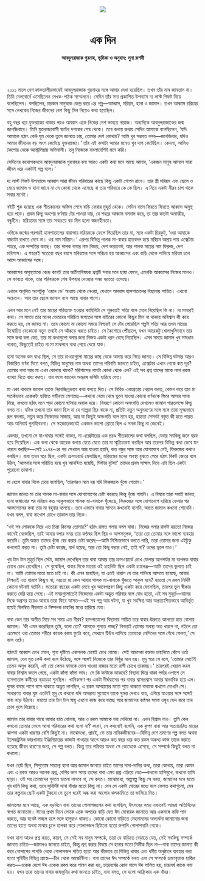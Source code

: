 <div align=center>
<img src=https://images.prothomalo.com/prothomalo-bangla%2F2021-10%2F53b0a686-1528-446d-acf0-1f34ad7612e5%2FUntitled_2.png?rect=0%2C0%2C910%2C478&w=1200&ar=40%3A21&auto=format%2Ccompress&ogImage=true&mode=crop&overlay=&overlay_position=bottom&overlay_width_pct=1 />
<br><br>
<h1>এক দিন</h1> 
<h4>আবদুলরাজাক গুরনাহ, ভূমিকা ও অনুবাদ: লুনা রুশদী</h4>
<br><br>
</div>

২০১১ সালে বেশ কাকতালীয়ভাবেই আবদুলরাজাক গুরনাহর সঙ্গে আমার দেখা হয়েছিল। তখন তাঁর নাম জানতাম না। তিনি মেলবোর্নে এসেছিলেন লেখক-পাঠক সম্মেলনে। সেদিন তাঁর সদ্য প্রকাশিত উপন্যাস দ্য লাস্ট গিফট নিয়ে বলেছিলেন। বলছিলেন, চারজন মানুষকে কেন্দ্র করে এর গল্প—আব্বাস, মরিয়ম, হানা ও জামাল। তখন আব্বাস চরিত্রের সঙ্গে লেখকের নিজের জীবনের বেশ কিছু মিল নিয়েও কথা হয়েছিল।

বহু বছর ধরে যুক্তরাজ্যে থাকার পরও আব্বাস একে নিজের দেশ ভাবতে নারাজ। অন্যদিকে আবদুলরাজাকের জন্ম জানজিবারে। তিনি যুক্তরাজ্যবাসী ষাটের দশকের শেষ থেকে। তবে কথায় কথায় সেদিন আমাকে বলেছিলেন, ‘যদি আমাকে হঠাৎ কেউ ঘুম থেকে তুলে জানতে চায়, তোমার দেশ কোথায়? আমি খুব সম্ভবত বলব—জানজিবার, যদিও আমার জীবনের বড় অংশ কেটেছে যুক্তরাজ্যে।’ তাঁর এই কথাটা আমার মনেও খুব দাগ কেটেছিল। কেননা, আমিও কৈশোর থেকে অস্ট্রেলিয়ায় অভিবাসী। তবু নিজেকে বাংলাদেশিই মনে করি।

সেদিনের কথোপকথনে আবদুলরাজাক গুরনাহর বলা আরও একটা কথা মনে আছে আমার, ‘একজন মানুষ আসলে সারা জীবন ধরে একটাই গল্প বলে।’

দ্য লাস্ট গিফট উপন্যাসে আব্বাস সারা জীবন পরিবারের কাছে কিছু একটা গোপন রাখে। তার স্ত্রী মরিয়ম এবং ছেলে ও মেয়ে জামাল ও হানা জানে না সে কোথা থেকে এসেছে বা তার পরিবারে কে কে ছিল। এ নিয়ে একটা নীরব চাপ থাকে সবার মনেই।

বইটি শুরু হয়েছে এক শীতকালের অফিস শেষে বাড়ি ফেরার মুহূর্ত থেকে। সেদিন বাসে ফিরতে ফিরতে আব্বাস অসুস্থ হয়ে পড়ে। প্রথম কিছু অংশের বর্ণনায় টের পাওয়া যায়, যে শহরে আব্বাস বসবাস করে, তা তার কতটা অনাত্মীয়, বন্ধুহীন। মরিয়মের সঙ্গে তার সবচেয়ে বড় মিল হলো স্বজনহীনতা।

ওদিকে জন্মের পরপরই হাসপাতালের বারান্দায় মরিয়মকে ফেলে গিয়েছিল তার মা, সঙ্গে একটা চিরকুট, ‘ওরা আমাকে বাচ্চাটা রাখতে দেবে না। ওর নাম মরিয়ম।’ এরপর বিভিন্ন পালক মা-বাবার হাতবদল হয়ে মরিয়ম আশ্রয় পায় এক্সেটার শহরে, এক দম্পতির কাছে। তার পালক বাবার নাম বিজয়, দেশ ভারতবর্ষ; আর পালক মায়ের নাম ফিরুজ, দেশ মরিশাস। এ শহরেই সতেরো বছর বয়সে মরিয়মের সঙ্গে পরিচয় হয় আব্বাসের এবং বাড়ি থেকে পালিয়ে মরিয়ম চলে আসে আব্বাসের সঙ্গে।

আব্বাসের অসুস্থতাকে কেন্দ্র করেই তার অতীতবিষয়ক প্রশ্নটি সবার মনে ছায়া ফেলে, এমনকি আব্বাসের নিজের মনেও। সে ভাবতে থাকে, তার পরিবারকে শেষ উপহার দেওয়ার সময় হয়তো এসেছে।

এখানে অনূদিত অংশটুকু ‘ওয়ান ডে’ অধ্যায় থেকে নেওয়া, যেখানে আব্বাস হাসপাতালের বিছানায় শায়িত। এখনো অচেতন। আর তার ছেলে জামাল বসে আছে বাবার পাশে।

এখন আর মনে নেই তার মায়ের পরিত্যক্ত হওয়ার কাহিনিটা সে শুরুতেই সত্যি বলে মেনে নিয়েছিল কি না। না মানারই কথা। সে সময়ে তার মনের ভেতরের পরিচিত জগতের সঙ্গে বাইরের কোনো কিছুর মিল না থাকায় অবিশ্বাস কী করে করতে হয়, সে জানত না। তবে কোনো না কোনো সময়ে নিশ্চয়ই সে টের পেয়েছিল গল্পটা সত্যি আর তখন মায়ের উন্মোচিত যেকোনো নতুন তথ্যই সে আঁকড়ে ধরতে চাইত। সে কৈশোরে পৌঁছালে, যখন আরেকটু খোলাখুলিভাবে তার সঙ্গে কথা বলা যেত, তার মা কথাগুলো বলার জন্য নিজস্ব একটা ধরন বেছে নিয়েছিল। এসব সময়ে জামাল খুব সাবধান থাকত, কিছুতেই চাইত না মা মাঝপথে বাধা পেয়ে থেমে যাক।

হানা অনেক কম বাধ্য ছিল, সে তার চাওয়াগুলো মায়ের কাছ থেকে আদায় করে নিতে জানত। সে বিভিন্ন ঘটনার আরও বিস্তারিত বর্ণনা দিতে বলত, বিভিন্ন মানুষের নাম অথবা তাদের পরিণতি জানতে চাইত, এক্সেটার এখান থেকে কত দূর? তোমার বাবা আর মা এখন কোথায় থাকে? মরিশাসের নামটা কোথা থেকে এল? এই সব প্রশ্ন তাদের মাকে নানা রকম ব্যাখ্যা দিতে বাধ্য করত। যার ফলে বয়ানের অন্তরঙ্গ ভঙ্গিটা হারিয়ে যেত।

মা একা থাকলে জামাল তাকে নিরবচ্ছিন্নভাবে কথা বলতে দিত। সে নিবিড় একাগ্রতায় খেয়াল করত, কেমন করে তার মা সতর্কভাবে একেকটা ছবিতে গভীরতা মেশাচ্ছে—কখনো থেমে থেমে ভুলে যাওয়া কোনো বর্ণনাকে ফিরে আসার সময় দিয়ে, কখনো হঠাৎ মনে পড়া কোনো ঘটনায় অবাক হয়ে। বিবরণে কোনো অসংগতি দেখলেও জামাল পারতপক্ষে কিছু বলত না। যদিও তখনো তার জানা ছিল না যে গল্পেরা স্থির থাকে না, প্রতিটা নতুন অনুসরণের সঙ্গে সঙ্গে তারা সূক্ষ্মভাবে রূপ বদলায়, নতুন করে নিজেদের সাজায়, আর যা কিছুই অসংগতি বলে মনে হয়, হয়তো সেসবই বস্তুত কী হতে পারত আর অনিবার্য পুনর্বিবেচনা। সে সহজাতভাবেই একজন ভালো শ্রোতা ছিল এ সমস্ত কিছু না জেনেই।

একবার, তখনো সে মা-বাবার সঙ্গেই থাকত, মা এক্সেটারের এক প্রচণ্ড শীতকালের কথা বলছিল, যেবার সবকিছু জমে বরফ হয়ে গিয়েছিল। এক কথা থেকে আরেক কথায় যেতে যেতে তার মা স্মৃতিচারণা করছিল আর তারপর বিভিন্ন কথা ভেবে মন খারাপ করছিল—সেই ১৯৭৪-এর পর সেখানে আর যাওয়া হয়নি, কত বন্ধুর সঙ্গে আর যোগাযোগ নেই, ফিরুজের কথাও বলছিল। বাবা তখন ঘরে ছিল, একটা ক্রসওয়ার্ড মেলাচ্ছিল, মরিয়মের মনের অবস্থা বুঝতে পেরে হঠাৎ বিকট জোরে বলে উঠল, ‘আপনার সঙ্গে পরিচিত হয়ে খুব আনন্দিত হয়েছি, মিস্টার বুটস!’ তাদের প্রথম সাক্ষাৎ নিয়ে এটা ছিল একটা পুরোনো তামাশা।

মা হেসে বাবার দিকে চেয়ে বলেছিল, ‘তারপরও মনে হয় যদি ফিরুজকে খুঁজে পেতাম।’

জামাল জানত মা তার পালক মা-বাবার সঙ্গে যোগাযোগের চেষ্টা করেছে কিন্তু খুঁজে পায়নি। এ বিষয়ে তারা সবাই জানত, হানা জন্মানোর পর মরিয়ম কত আকুলভাবে পালক মা-বাবাকে খুঁজেছে, ফিরুজের সঙ্গে যোগাযোগ হারিয়ে ফেলার পর আফসোসের কথা তার মা বহুবার বলেছে। তবে এভাবে বাবার সামনে কখনোই বলেনি, অন্তত জামাল কখনো শোনেনি। যখন বলল, বাবা নাখোশ চোখে তাকাল তার দিকে।

‘ওই সব লোককে নিয়ে এত চিন্তা কিসের তোমার?’ হঠাৎ রাগত গলায় বলল বাবা। নিজের গলার রাগটা হয়তো নিজের কানেই বেজেছিল, তাই আবার বলার সময় তার কণ্ঠস্বর ছিল স্থির ও আপসমূলক, ‘তারা তো তোমার সঙ্গে ভালো ব্যবহার করেনি। তুমি অন্তত তাদের খুঁজে বের করার চেষ্টা করেছ—আমি নিশ্চিন্তভাবে বলতে পারি, তারা তোমার জন্য এইটুকু কখনোই করত না। তুমি চেষ্টা করেছ, ব্যর্থ হয়েছ, আর তো কিছু করার নেই, তাই না? ওদের ভুলে যাও।’

খুব টান টান মুহূর্ত ছিল সেটা, জামাল দেখেছিল তার বাবা আবার তার ক্রসওয়ার্ডে চোখ ফেলার আগপর্যন্ত মা অপলক বাবার চোখে চোখ রেখেছিল। সে বুঝেছিল, বাবার দিকে মায়ের ওই চাহনিটা ছিল একটা চ্যালেঞ্জ—আমি তাদের ভুলতে চাই না। আমি তোমার মতো হতে চাই না। কী এমন হয়েছিল, যা এতই খারাপ যে তার পালিয়ে আসতে হয়েছে, আবার নিশ্চয়ই এত খারাপ কিছুও না, নয়তো মা কেন আবার পালক মা-বাবাকে খুঁজতে আকুল হবে? হয়তো সে রকম নির্দিষ্ট কোনো ঘটনাই ঘটেনি। সতেরো বছরের একটা মেয়ে খুব আবেগপ্রবণ কিছু একটা করে ফেলেছিল, তারপর ভুল স্বীকার করতে দেরি হয়ে গেছে। এই সময়গুলোতেই নিজেদের একটা অদ্ভুত পরিবার বলে বোধ হতো, এই সব মুহূর্ত—যাদের দিকে অগ্রসর হয়েও আবার তারা ফিরে আসত—এই সব গল্প আর ঘটনা, যা খুব সংক্ষিপ্ত আর অপ্রত্যাশিতভাবে আবির্ভূত হয়েই বিলম্বিত নীরবতা ও নিষ্পলক চাহনির মধ্যে হারিয়ে যেত।

বাবা কেন তার অতীত নিয়ে সব সময় এত নীরব? হাসপাতালের বিছানায় শায়িত তার বাবার ঊরুতে আলতো হাত বোলায় জামাল। ‘কী এমন করেছিলে তুমি, বলো তো? আমাকে শুনতে পাচ্ছ? নিশ্চয়ই তোমার অবস্থা অত খারাপ না, নইলে তো এতক্ষণে ওরা তোমার শরীরে কয়েক রকম ফুটো করে, সেখানে টিউব লাগিয়ে তোমাকে মেশিনের সঙ্গে গেঁথে ফেলত,’ সে বলে ওঠে।

হঠাৎই আব্বাস চোখ মেলে, শূন্য দৃষ্টিতে একপলক চেয়েই চোখ বোজে। সেই আচমকা রক্তাভ চাহনিতে কেঁপে ওঠে জামাল, যেন মৃত কেউ কথা বলে উঠেছে, সঙ্গে সঙ্গেই নিজেকে তার নিষ্ঠুর মনে হয়। মৃদু স্বরে সে বলে, ‘তোমার মোটেই তেমন অসুখ করেনি, এই তো কেমন হ্যামকে দোল খাওয়া রাজার মতো রাগী চোখে তাকাচ্ছ।’ তারপরই খেয়াল করল বাবার নিশ্বাস বদলে গেছে, একটা কাঁপা কাঁপা ভাব। সে কি কাউকে ডাকবে? বিছানা ঘিরে থাকা পর্দার ওপাশে সে হাসপাতাল কর্মীদের নড়াচড়া শুনছিল। খানিকক্ষণ পর একটা দীর্ঘশ্বাসের পর বাবার শ্বাসপ্রশ্বাস আবার স্বাভাবিক হয়ে এল। ঘুমন্ত বাবার পাশে বসে থাকতে অদ্ভুত লাগছিল, এ রকম অসহায়ের মতো শুয়ে থাকতে বাবাকে কখনো দেখেনি সে। সাধারণত বাবার ঘুম এতটাই মৃদু যে কখনো যদি অসম্ভাব্য সুযোগে তাকে ঘুমন্ত দেখাও যায়, এগিয়ে যাওয়ার সঙ্গে সঙ্গেই বাবা নড়ে উঠবে। হয়তো তার টান টান স্নায়ু এখনো কাজ করে যাচ্ছে আর জামালের কণ্ঠস্বর সমস্ত ওষুধ ভেদ করে তার চোখ খুলে দিয়েছে।

জামাল তার বাবার পায়ে আবার হাত বোলায়, আর ও রকম আমাকে ভয় দেখিয়ো না। এখন বিশ্রাম নাও। তুমি কেন কখনো তোমার ফেলে আসা পরিবারের কথা বলো না? কারণ, সে কখনোই বলেনি, এক কৃপণ বাবা আর অত্যাচারিত মায়ের ঝাপসা একটা ধারণার বেশি কিছুই না। মাঝেমধ্যে, প্রায়ই, সে তার নাবিকজীবনের—বিভিন্ন দেশ ভ্রমণের গল্প বলত অথবা ইলেকট্রনিক কারখানায় ইঞ্জিনিয়ারের কাজটা পাওয়ার আগে আরও কত বছর ধরে কত রকম অকথ্য কাজ তাকে করতে হয়েছে জীবন ধারণের জন্য, সে গল্প বলত। কিন্তু তার পরিবার অথবা সে কোত্থেকে এসেছে, সে সম্পর্কে কিছুই বলত না কখনো।

যখন ছোট ছিল, শিশুতোষ সারল্যে হানা আর জামাল জানতে চাইত তাদের দাদা-দাদির কথা, তারা কোথায়, তারা কেমন এবং এ রকম আরও অনেক প্রশ্ন, বেশির ভাগ সময় তাদের বাবা এসব প্রশ্ন এড়িয়ে যেত—কখনো হাসিমুখে, কখনো হাসি ছাড়া। ওই সব তোমাদের শুনতে ভালো লাগবে না, সে বলত। মাঝেমধ্যে, অল্পস্বল্প কিছু সে বলত, জামালের মনে হতো খুব দামি কিছু কথা, তবে সুনির্দিষ্ট দানা বাঁধার মতো কিছু না। যেন সে একটা ঘোরের মধ্যে বলে ফেলত কথাগুলো, যেন তার কল্পনার ছোট একটা টুকরো সে তুলে ধরেই অন্ধ করা আলোর ঝলকানিতে তা ভাসিয়ে দিত।

জামালের মনে আছে, এক বড়দিনে বাবা তাদের গোলাপজলের কথা বলেছিল, উৎসবের সময় এভাবেই আমরা অতিথিদের স্বাগত জানাতাম। ঈদের প্রথম দিনে লোকে একে অপরের বাড়ি যেত ঈদ মোবারক জানাতে আর একসঙ্গে কফি পান করতে, আর যথেষ্ট সচ্ছল হলে সঙ্গে হালুয়াও থাকত। কোনো কোনো বাড়িতে মেহমানদের অভ্যর্থনা জানানোর জন্য তাদের হাতে অথবা মাথার চুলে হালকা করে গোলাপজল ছিটানো হতো রুপালি গোলাপদানি থেকে।

যখন হানা আরও প্রশ্ন করত, কারণ, সে সেই সব মানুষ সম্পর্কে, তারা যে বাড়িতে বেড়াতে যেত, সেই সবকিছু সম্পর্কে জানতে চাইত—জামালও জানতে চাইত, কিন্তু প্রশ্ন করার বিষয়ে সে হানার মতো নির্ভীক ছিল না—বাবা তাদের জানাত কী করে গোলাপের পাপড়ি থেকে গোলাপজল পতিত হতো আর কীভাবে তা বিভিন্ন খাবার এবং ধর্মীয় অনুষ্ঠানে ব্যবহার করা হতো পৃথিবীর বিভিন্ন প্রান্তে—চীন থেকে আর্জেন্টিনা। বাবা তাদের ঈদ সম্পর্কে বলত এবং সে সম্পর্কে ভ্রমণবৃত্তান্ত হাজির করত—একেক দেশে ঈদ একেক রকম করে পালন করা হয়, চান্দ্রবর্ষের কোন মাসে ঈদ পালিত হয়, চান্দ্রবর্ষ কাকে বলা হয়। যখন তারা তাদের বাবার জন্মভূমির কথা জানতে চাইত, বাবা বলত, সে হলো আফ্রিকার এক বাঁদর।

